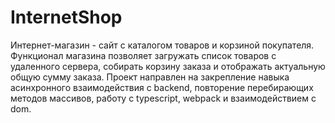 # InternetShop
Интернет-магазин - сайт с каталогом товаров и корзиной покупателя.
Функционал магазина позволяет загружать список товаров с удаленного сервера, собирать корзину заказа и отображать актуальную общую сумму заказа. 
Проект направлен на закрепление навыка асинхронного взаимодействия с backend, повторение перебирающих методов массивов, работу с typescript, webpack и   взаимодействием с dom.
